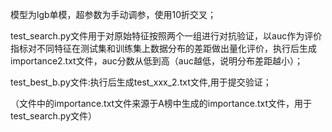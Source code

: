 

模型为lgb单模，超参数为手动调参，使用10折交叉；

test_search.py文件用于对原始特征按照两个一组进行对抗验证，以auc作为评价指标对不同特征在测试集和训练集上数据分布的差距做出量化评价，执行后生成importance2.txt文件，auc分数从低到高（auc越低，说明分布差距越小）；

test_best_b.py文件:执行后生成test_xxx_2.txt文件,用于提交验证；

（文件中的importance.txt文件来源于A榜中生成的importance.txt文件，用于test_search.py文件）
